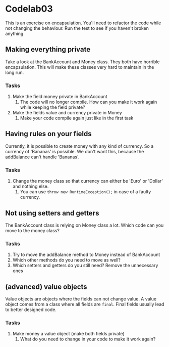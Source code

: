 # Codelab03
This is an exercise on encapsulation. You'll need to refactor the code while not changing the behaviour.
Run the test to see if you haven't broken anything.

## Making everything private
Take a look at the BankAccount and Money class.
They both have horrible encapsulation. This will make these classes very hard to maintain in the long run.

### Tasks
1. Make the field money private in BankAccount
   1. The code will no longer compile. How can you make it work again while keeping the field private?
2. Make the fields value and currency private in Money
   1. Make your code compile again just like in the first task

## Having rules on your fields
Currently, it is possible to create money with any kind of currency. So a currency of 'Bananas' is possible.
We don't want this, because the addBalance can't handle 'Bananas'.

### Tasks
1. Change the money class so that currency can either be 'Euro' or 'Dollar' and nothing else.
   1. You can use `throw new RuntimeException();` in case of a faulty currency.

## Not using setters and getters
The BankAccount class is relying on Money class a lot. Which code can you move to the money class?

### Tasks
1. Try to move the addBalance method to Money instead of BankAccount
2. Which other methods do you need to move as well?
3. Which setters and getters do you still need? Remove the unnecessary ones

## (advanced) value objects
Value objects are objects where the fields can not change value. A value object comes from a class where all fields are `final`.
Final fields usually lead to better designed code.

### Tasks
1. Make money a value object (make both fields private)
   1. What do you need to change in your code to make it work again?
    
